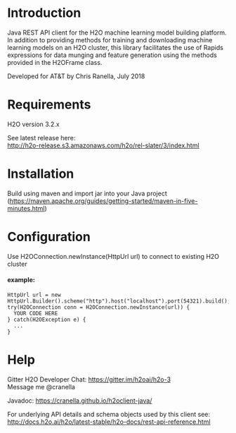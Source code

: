 # Introduction
Java REST API client for the H2O machine learning model building platform.  In addition to providing methods for training and 
downloading machine learning models on an H2O cluster, this library facilitates the use of Rapids expressions for data munging and 
feature generation using the methods provided in the H2OFrame class. 

Developed for AT&T by Chris Ranella, July 2018

# Requirements
H2O version 3.2.x

See latest release here: 
<br>http://h2o-release.s3.amazonaws.com/h2o/rel-slater/3/index.html 

# Installation
Build using maven and import jar into your Java project
<br>(https://maven.apache.org/guides/getting-started/maven-in-five-minutes.html)

# Configuration
Use H2OConnection.newInstance(HttpUrl url) to connect to existing H2O cluster

#### example:
```
HttpUrl url = new HttpUrl.Builder().scheme("http").host("localhost").port(54321).build();
try(H2OConnection conn = H2OConnection.newInstance(url)) {
  YOUR CODE HERE
} catch(H2OException e) {
  ...
}
```

# Help
Gitter H2O Developer Chat: https://gitter.im/h2oai/h2o-3
<br>Message me @cranella


Javadoc:
https://cranella.github.io/h2oclient-java/

For underlying API details and schema objects used by this client see:
<br>http://docs.h2o.ai/h2o/latest-stable/h2o-docs/rest-api-reference.html
